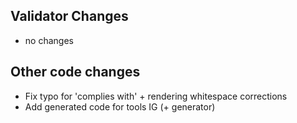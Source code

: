 ## Validator Changes

* no changes

## Other code changes

* Fix typo for 'complies with' + rendering whitespace corrections
* Add generated code for tools IG (+ generator)
